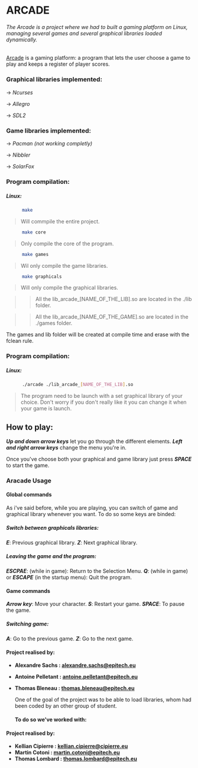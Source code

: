 # ARCADE

###### The Arcade is a project where we had to built a gaming platform on Linux, managing several games and several graphical libraries loaded dynamically.

[Arcade](https://en.wikipedia.org/wiki/Arcade_game) is a gaming platform: a program that lets the user choose a game to play and keeps a register of player scores.

### Graphical libraries implemented:
  -> *Ncurses*
  
  -> *Allegro*
  
  -> *SDL2*

### Game libraries implemented:
  -> *Pacman (not working completly)*
  
  -> *Nibbler*
  
  -> *SolarFox* 


### Program compilation:
  ##### Linux:

  ```sh
        make
```
  >  Will commpile the entire project.

  ```sh
        make core
```
  >  Only compile the core of the program.

  ```sh
        make games
```
  >  Wil only compile the game libraries.

  ```sh
        make graphicals
```
  >  Will only compile the graphical libraries.

  
  >> All the lib_arcade_[NAME_OF_THE_LIB].so are located in the ./lib folder.
 
  >> All the lib_arcade_[NAME_OF_THE_GAME].so are located in the ./games folder.
 
  The games and lib folder will be created at compile time and erase with the fclean rule.
  
  ### Program compilation:
  ##### Linux:

  ```sh
        ./arcade ./lib_arcade_[NAME_OF_THE_LIB].so
```
  >  The program need to be launch with a set graphical library of your choice.
     Don't worry if you don't really like it you can change it when your game is launch.


## How to play:
  ***Up and down arrow keys*** let you go through the different elements.
  ***Left and right arrow keys*** change the menu you're in.
  
  Once you've choose both your graphical and game library just press ***SPACE*** to start the game.


### Aracade Usage
#### Global commands
  As i've said before, while you are playing, you can switch of game and graphical library whenever you want.
  To do so some keys are binded:

  ##### Switch between graphicals libraries:
   ***E***: Previous graphical library.
   ***Z***: Next graphical library.

  ##### Leaving the game and the program:
   ***ESCPAE***: (while in game): Return to the Selection Menu.
   ***Q***: (while in game) or ***ESCAPE*** (in the startup menu): Quit the program.

#### Game commands
  ***Arrow key***: Move your character.
  ***S***: Restart your game.
  ***SPACE***: To pause the game.
  
  ##### Switching game:
  ***A***: Go to the previous game.
  ***Z***: Go to the next game.



 #### Project realised by:
- **Alexandre Sachs : [alexandre.sachs@epitech.eu](https://github.com/SachsA)**
- **Antoine Pelletant : [antoine.pelletant@epitech.eu](https://github.com/yabou)**
- **Thomas Bleneau : [thomas.bleneau@epitech.eu](https://github.com/TBlenoX)**

  One of the goal of the project was to be able to load libraries, whom had been coded by an other group of student.
  #### To do so we've worked with:
 #### Project realised by:
- **Kellian Cipierre : [kellian.cipierre@cipierre.eu]()**
- **Martin Cotoni : [martin.cotoni@epitech.eu](https://github.com/cotonim)**
- **Thomas Lombard : [thomas.lombard@epitech.eu]()**
